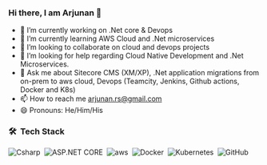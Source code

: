 ### Hi there, I am Arjunan 👋

- 🔭 I’m currently working on .Net core & Devops
- 🌱 I’m currently learning AWS Cloud and .Net microservices
- 👯 I’m looking to collaborate on cloud and devops projects
- 🤔 I’m looking for help regarding Cloud Native Development and .Net Microservices. 
- 💬 Ask me about Sitecore CMS (XM/XP), .Net application migrations from on-prem to aws cloud, Devops (Teamcity, Jenkins, Github actions, Docker and K8s)
- 📫 How to reach me arjunan.rs@gmail.com
- 😄 Pronouns: He/Him/His

### 🛠 &nbsp;Tech Stack
![Csharp](https://img.shields.io/badge/-Csharp-05122A?style=flat&logo=csharp&logoColor=FFA518)&nbsp;
![ASP.NET CORE](https://img.shields.io/badge/-Asp.NetCore-05122A?style=flat&logo=aspnetcore)&nbsp;
![aws](https://img.shields.io/badge/-aws-05122A?style=flat&logo=awscloud)&nbsp;
![Docker](https://img.shields.io/badge/-Docker-05122A?style=flat&logo=Docker)&nbsp;
![Kubernetes](https://img.shields.io/badge/-Kubernetes-05122A?style=flat&logo=Kubernetes)&nbsp;
![GitHub](https://img.shields.io/badge/-GitHub-05122A?style=flat&logo=github)&nbsp;

